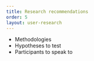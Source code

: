 ```yaml
---
title: Research recommendations
order: 5
layout: user-research
---
```


* Methodologies
* Hypotheses to test
* Participants to speak to
